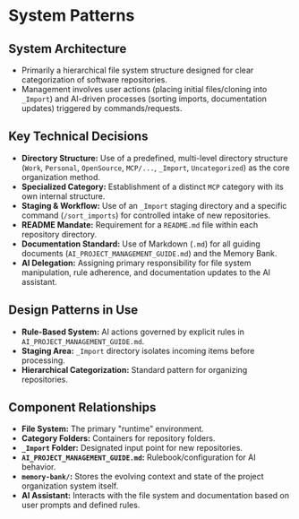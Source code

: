 # System Patterns

## System Architecture

*   Primarily a hierarchical file system structure designed for clear categorization of software repositories.
*   Management involves user actions (placing initial files/cloning into `_Import`) and AI-driven processes (sorting imports, documentation updates) triggered by commands/requests.

## Key Technical Decisions

*   **Directory Structure:** Use of a predefined, multi-level directory structure (`Work`, `Personal`, `OpenSource`, `MCP/...`, `_Import`, `Uncategorized`) as the core organization method.
*   **Specialized Category:** Establishment of a distinct `MCP` category with its own internal structure.
*   **Staging & Workflow:** Use of an `_Import` staging directory and a specific command (`/sort_imports`) for controlled intake of new repositories.
*   **README Mandate:** Requirement for a `README.md` file within each repository directory.
*   **Documentation Standard:** Use of Markdown (`.md`) for all guiding documents (`AI_PROJECT_MANAGEMENT_GUIDE.md`) and the Memory Bank.
*   **AI Delegation:** Assigning primary responsibility for file system manipulation, rule adherence, and documentation updates to the AI assistant.

## Design Patterns in Use

*   **Rule-Based System:** AI actions governed by explicit rules in `AI_PROJECT_MANAGEMENT_GUIDE.md`.
*   **Staging Area:** `_Import` directory isolates incoming items before processing.
*   **Hierarchical Categorization:** Standard pattern for organizing repositories.

## Component Relationships

*   **File System:** The primary "runtime" environment.
*   **Category Folders:** Containers for repository folders.
*   **`_Import` Folder:** Designated input point for new repositories.
*   **`AI_PROJECT_MANAGEMENT_GUIDE.md`:** Rulebook/configuration for AI behavior.
*   **`memory-bank/`:** Stores the evolving context and state of the project organization system itself.
*   **AI Assistant:** Interacts with the file system and documentation based on user prompts and defined rules. 